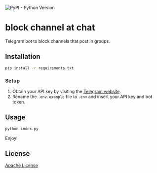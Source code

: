 ![PyPI - Python Version](https://img.shields.io/pypi/pyversions/pyrogram)
# block channel at chat

Telegram bot to block channels that post in groups.

## Installation

```bash
pip install -r requirements.txt
```

### Setup
1. Obtain your API key by visiting the [Telegram website](https://my.telegran.org/).
2. Rename the `.env.example` file to `.env` and insert your API key and bot token.

## Usage

```bash
python index.py
```

Enjoy!

## License

[Apache License](https://github.com/nhman-python/block-channel-at-chat/blob/main/LICENSE)